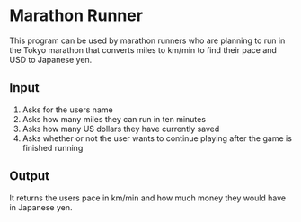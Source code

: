 # Marathon Runner
This program can be used by marathon runners who are planning to run in the Tokyo marathon that converts miles to km/min to find their pace and USD to Japanese yen. 

## Input
1. Asks for the users name 
2. Asks how many miles they can run in ten minutes
3. Asks how many US dollars they have currently saved
4. Asks whether or not the user wants to continue playing after the game is finished running

## Output
It returns the users pace in km/min and how much money they would have in Japanese yen. 
